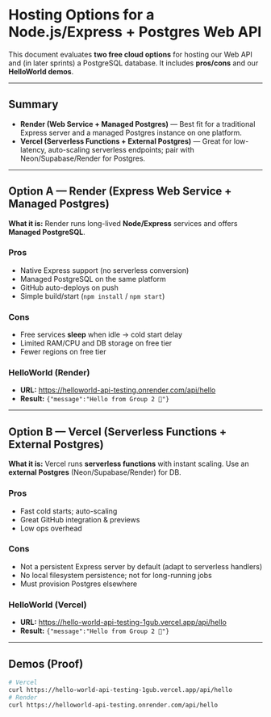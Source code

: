 # Hosting Options for a Node.js/Express + Postgres Web API

This document evaluates **two free cloud options** for hosting our Web API and (in later sprints) a PostgreSQL database. It includes **pros/cons** and our **HelloWorld demos**.

---

## Summary
- **Render (Web Service + Managed Postgres)** — Best fit for a traditional Express server and a managed Postgres instance on one platform.  
- **Vercel (Serverless Functions + External Postgres)** — Great for low-latency, auto-scaling serverless endpoints; pair with Neon/Supabase/Render for Postgres.

---

## Option A — Render (Express Web Service + Managed Postgres)

**What it is:** Render runs long-lived **Node/Express** services and offers **Managed PostgreSQL**.

### Pros
- Native Express support (no serverless conversion)  
- Managed PostgreSQL on the same platform  
- GitHub auto-deploys on push  
- Simple build/start (`npm install` / `npm start`)

### Cons
- Free services **sleep** when idle → cold start delay  
- Limited RAM/CPU and DB storage on free tier  
- Fewer regions on free tier

### HelloWorld (Render)
- **URL:** https://helloworld-api-testing.onrender.com/api/hello  
- **Result:** `{"message":"Hello from Group 2 👋"}`

---

## Option B — Vercel (Serverless Functions + External Postgres)

**What it is:** Vercel runs **serverless functions** with instant scaling. Use an **external Postgres** (Neon/Supabase/Render) for DB.

### Pros
- Fast cold starts; auto-scaling  
- Great GitHub integration & previews  
- Low ops overhead

### Cons
- Not a persistent Express server by default (adapt to serverless handlers)  
- No local filesystem persistence; not for long-running jobs  
- Must provision Postgres elsewhere

### HelloWorld (Vercel)
- **URL:** https://hello-world-api-testing-1gub.vercel.app/api/hello  
- **Result:** `{"message":"Hello from Group 2 👋"}`

---

## Demos (Proof)
```bash
# Vercel
curl https://hello-world-api-testing-1gub.vercel.app/api/hello
# Render
curl https://helloworld-api-testing.onrender.com/api/hello

